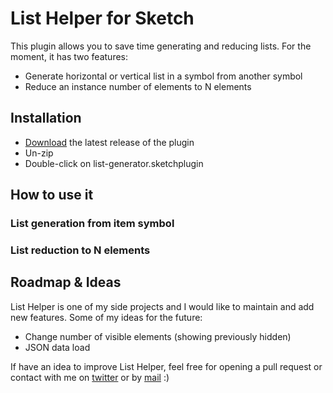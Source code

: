 # List Helper for Sketch

This plugin allows you to save time generating and reducing lists. For the moment, it has two features:
- Generate horizontal or vertical list in a symbol from another symbol
- Reduce an instance number of elements to N elements

## Installation

- [Download](../../releases/latest/download/list-generator.sketchplugin.zip) the latest release of the plugin
- Un-zip
- Double-click on list-generator.sketchplugin

## How to use it 

### List generation from item symbol

### List reduction to N elements

## Roadmap & Ideas

List Helper is one of my side projects and I would like to maintain and add new features. Some of my ideas for the future:
- Change number of visible elements (showing previously hidden)
- JSON data load

If have an idea to improve List Helper, feel free for opening a pull request or contact with me on [twitter](https://twitter.com/malakatonez) or by [mail](mailto:hola@luciagomez.me) :)
